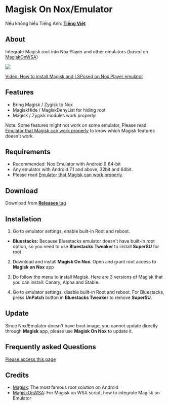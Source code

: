 # Magisk On Nox/Emulator

Nếu không hiểu Tiếng Anh: [ **Tiếng Việt** ](https://github.com/HuskyDG/MagiskOnNox/blob/main/README_vi.md) 

## About
Integrate Magisk root into Nox Player and other emulators (based on [MagiskOnWSA](https://github.com/LSPosed/MagiskOnWSA))

<img src="https://github.com/HuskyDG/MagiskOnNox/raw/main/Screenshot%20(3).png" />

[Video: How to install Magisk and LSPosed on Nox Player emulator]( https://youtu.be/ZtZQPfZjFuU)

## Features

- Bring Magisk / Zygisk to Nox
- MagiskHide / MagiskDenyList for hiding root
- Magisk / Zygisk modules work properly!

Note: Some features might not work on some emulator, Please read [Emulator that Magisk can work properly](https://github.com/HuskyDG/MagiskOnNox/wiki/Emulator-that-Magisk-can-work-properly) to know which Magisk features doesn't work.

## Requirements
- Recommended: Nox Emulator with Android 9 64-bit
- Any emulator with Android 7.1 and above, 32bit and 64bit.
- Please read [Emulator that Magisk can work properly](https://github.com/HuskyDG/MagiskOnNox/wiki/Emulator-that-Magisk-can-work-properly).


## Download
Download from [**Releases** tag](https://github.com/HuskyDG/MagiskOnNox/releases/) 


## Installation


1. Go to emulator settings, enable built-in Root and reboot.
-    **Bluestacks:**
    Because Bluestacks emulator doesn't have built-in root option, so you need to use **Bluestacks Tweaker** to install **SuperSU** for root


2. Download and install **Magisk On Nox**. Open and grant root access to **Magisk on Nox** app
3. Do follow the menu to install Magisk. Here are 3 versions of Magisk that you can install: Canary, Alpha and Stable.

4. Go to emulator settings, disable built-in Root and reboot. For Bluestacks, press **UnPatch** button in **Bluestacks Tweaker** to remove **SuperSU**.



## Update

Since Nox/Emulator doesn't have boot image, you cannot update directly through **Magisk** app, please use **Magisk On Nox** to update it.


## Frequently asked Questions

[Please access this page](https://github.com/HuskyDG/MagiskOnNox/wiki)


## Credits
- [Magisk](https://github.com/topjohnwu/Magisk): The most famous root solution on Android
- [MagiskOnWSA](https://github.com/LSPosed/MagiskOnWSA): For Magisk on WSA script, how to integrate Magisk on Emulator
